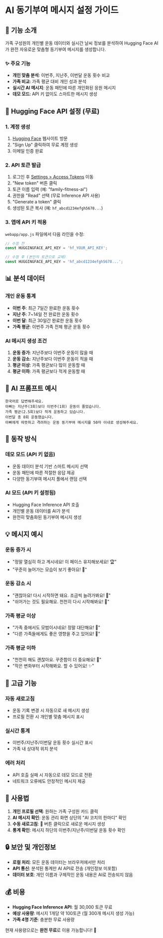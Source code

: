 # AI 동기부여 메시지 설정 가이드

## 🤖 기능 소개

가족 구성원의 개인별 운동 데이터와 실시간 날씨 정보를 분석하여 Hugging Face AI가 완전 자유로운 맞춤형 동기부여 메시지를 생성합니다.

### ✨ 주요 기능
- **개인 맞춤 분석**: 이번주, 지난주, 이번달 운동 횟수 비교
- **가족 비교**: 가족 평균 대비 개인 성과 분석  
- **실시간 AI 메시지**: 운동 패턴에 따른 개인화된 응원 메시지
- **데모 모드**: API 키 없이도 스마트한 메시지 생성

## 🔧 Hugging Face API 설정 (무료)

### 1. 계정 생성
1. [Hugging Face](https://huggingface.co/) 웹사이트 방문
2. "Sign Up" 클릭하여 무료 계정 생성
3. 이메일 인증 완료

### 2. API 토큰 발급
1. 로그인 후 [Settings > Access Tokens](https://huggingface.co/settings/tokens) 이동
2. "New token" 버튼 클릭
3. 토큰 이름 입력 (예: "family-fitness-ai")
4. 권한을 "Read" 선택 (무료 Inference API 사용)
5. "Generate a token" 클릭
6. 생성된 토큰 복사 (예: `hf_abcd1234efgh5678...`)

### 3. 앱에 API 키 적용

`webapp/app.js` 파일에서 다음 라인을 수정:

```javascript
// 수정 전
const HUGGINGFACE_API_KEY = 'hf_YOUR_API_KEY';

// 수정 후 (본인의 토큰으로 교체)
const HUGGINGFACE_API_KEY = 'hf_abcd1234efgh5678...';
```

## 📊 분석 데이터

### 개인 운동 통계
- **이번 주**: 최근 7일간 완료한 운동 횟수
- **지난 주**: 7~14일 전 완료한 운동 횟수  
- **이번 달**: 최근 30일간 완료한 운동 횟수
- **가족 평균**: 이번주 가족 전체 평균 운동 횟수

### AI 메시지 생성 조건
1. **운동 증가**: 지난주보다 이번주 운동이 많을 때
2. **운동 감소**: 지난주보다 이번주 운동이 적을 때
3. **평균 이상**: 가족 평균보다 많이 운동할 때
4. **평균 이하**: 가족 평균보다 적게 운동할 때

## 🎯 AI 프롬프트 예시

```
한국어로 답변해주세요. 
아빠는 지난주(3회)보다 이번주(1회) 운동이 줄었습니다. 
가족 평균(2.5회)보다 적게 운동하고 있습니다. 
이번달 총 8회 운동했습니다. 
아빠에게 따뜻하고 격려하는 운동 동기부여 메시지를 50자 이내로 생성해주세요.
```

## 🔄 동작 방식

### 데모 모드 (API 키 없음)
- 운동 데이터 분석 기반 스마트 메시지 선택
- 운동 패턴에 따른 적절한 응답 제공
- 다양한 동기부여 메시지 풀에서 랜덤 선택

### AI 모드 (API 키 설정됨)
- Hugging Face Inference API 호출
- 개인별 운동 데이터를 AI가 분석
- 완전히 맞춤화된 동기부여 메시지 생성

## 💡 메시지 예시

### 운동 증가 시
- "정말 열심히 하고 계시네요! 이 페이스 유지해보세요! 🏆"
- "꾸준히 늘어가는 모습이 보기 좋아요! 💪"

### 운동 감소 시  
- "괜찮아요! 다시 시작하면 돼요. 조금씩 늘려가봐요! 💪"
- "쉬어가는 것도 필요해요. 천천히 다시 시작해봐요! 🌱"

### 가족 평균 이상
- "가족 중에서도 모범이시네요! 정말 대단해요! 🌟"
- "다른 가족들에게도 좋은 영향을 주고 있어요! 👏"

### 가족 평균 이하
- "천천히 해도 괜찮아요. 꾸준함이 더 중요해요! 🐢"
- "작은 변화부터 시작해봐요. 할 수 있어요! ✨"

## 🚀 고급 기능

### 자동 새로고침
- 운동 기록 변경 시 자동으로 새 메시지 생성
- 프로필 전환 시 개인별 맞춤 메시지 표시

### 실시간 통계
- 이번주/지난주/이번달 운동 횟수 실시간 표시
- 가족 내 상대적 위치 분석

### 에러 처리
- API 호출 실패 시 자동으로 데모 모드로 전환
- 네트워크 오류에도 안정적인 메시지 제공

## 📱 사용법

1. **개인 프로필 선택**: 원하는 가족 구성원 카드 클릭
2. **AI 메시지 확인**: 운동 관리 화면 상단의 "AI 코치의 한마디" 확인
3. **수동 새로고침**: 🔄 버튼 클릭으로 새로운 메시지 생성
4. **통계 확인**: 메시지 하단의 이번주/지난주/이번달 운동 횟수 확인

## 🔒 보안 및 개인정보

- **로컬 처리**: 모든 운동 데이터는 브라우저에서만 처리
- **API 통신**: 분석된 통계만 AI API로 전송 (개인정보 미포함)
- **데이터 보호**: 개인 이름과 구체적인 운동 내용은 AI로 전송되지 않음

## 💰 비용

- **Hugging Face Inference API**: 월 30,000 토큰 무료
- **예상 사용량**: 메시지 1개당 약 100토큰 (월 300개 메시지 생성 가능)
- **가족 4명 기준**: 충분한 무료 사용량

현재 사용량으로는 **완전 무료**로 이용 가능합니다! 🎉
